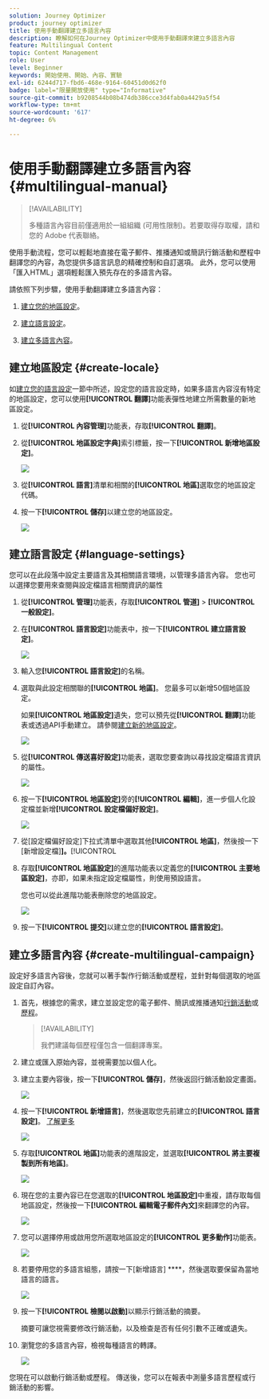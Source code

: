 ```yaml
---
solution: Journey Optimizer
product: journey optimizer
title: 使用手動翻譯建立多語言內容
description: 瞭解如何在Journey Optimizer中使用手動翻譯來建立多語言內容
feature: Multilingual Content
topic: Content Management
role: User
level: Beginner
keywords: 開始使用、開始、內容、實驗
exl-id: 6244d717-fbd6-468e-9164-60451d0d62f0
badge: label="限量開放使用" type="Informative"
source-git-commit: b9208544b08b474db386cce3d4fab0a4429a5f54
workflow-type: tm+mt
source-wordcount: '617'
ht-degree: 6%

---
```


# 使用手動翻譯建立多語言內容 {#multilingual-manual}

>[!AVAILABILITY]
>
>多種語言內容目前僅適用於一組組織 (可用性限制)。若要取得存取權，請和您的 Adobe 代表聯絡。

使用手動流程，您可以輕鬆地直接在電子郵件、推播通知或簡訊行銷活動和歷程中翻譯您的內容，為您提供多語言訊息的精確控制和自訂選項。 此外，您可以使用「匯入HTML」選項輕鬆匯入預先存在的多語言內容。

請依照下列步驟，使用手動翻譯建立多語言內容：

1. [建立您的地區設定](#create-locale)。

1. [建立語言設定](#create-language-settings)。

1. [建立多語言內容](#create-a-multilingual-campaign)。

## 建立地區設定 {#create-locale}

如[建立您的語言設定](#language-settings)一節中所述，設定您的語言設定時，如果多語言內容沒有特定的地區設定，您可以使用&#x200B;**[!UICONTROL 翻譯]**&#x200B;功能表彈性地建立所需數量的新地區設定。

1. 從&#x200B;**[!UICONTROL 內容管理]**&#x200B;功能表，存取&#x200B;**[!UICONTROL 翻譯]**。

1. 從&#x200B;**[!UICONTROL 地區設定字典]**&#x200B;索引標籤，按一下&#x200B;**[!UICONTROL 新增地區設定]**。

   ![](assets/locale_1.png)

1. 從&#x200B;**[!UICONTROL 語言]**&#x200B;清單和相關的&#x200B;**[!UICONTROL 地區]**&#x200B;選取您的地區設定代碼。

1. 按一下&#x200B;**[!UICONTROL 儲存]**&#x200B;以建立您的地區設定。

   ![](assets/locale_2.png)

## 建立語言設定 {#language-settings}

您可以在此段落中設定主要語言及其相關語言環境，以管理多語言內容。 您也可以選擇您要用來查閱與設定檔語言相關資訊的屬性

1. 從&#x200B;**[!UICONTROL 管理]**&#x200B;功能表，存取&#x200B;**[!UICONTROL 管道]** > **[!UICONTROL 一般設定]**。

1. 在&#x200B;**[!UICONTROL 語言設定]**&#x200B;功能表中，按一下&#x200B;**[!UICONTROL 建立語言設定]**。

   ![](assets/language_settings_1.png)

1. 輸入您&#x200B;**[!UICONTROL 語言設定]**&#x200B;的名稱。

1. 選取與此設定相關聯的&#x200B;**[!UICONTROL 地區]**。 您最多可以新增50個地區設定。

   如果&#x200B;**[!UICONTROL 地區設定]**&#x200B;遺失，您可以預先從&#x200B;**[!UICONTROL 翻譯]**&#x200B;功能表或透過API手動建立。 請參閱[建立新的地區設定](#create-locale)。

   ![](assets/multilingual-settings-2.png)

1. 從&#x200B;**[!UICONTROL 傳送喜好設定]**&#x200B;功能表，選取您要查詢以尋找設定檔語言資訊的屬性。

   ![](assets/multilingual-settings-3.png)

1. 按一下&#x200B;**[!UICONTROL 地區設定]**&#x200B;旁的&#x200B;**[!UICONTROL 編輯]**，進一步個人化設定檔並新增&#x200B;**[!UICONTROL 設定檔偏好設定]**。

   ![](assets/multilingual-settings-4.png)

1. 從[設定檔偏好設定]下拉式清單中選取其他&#x200B;**[!UICONTROL 地區]**，然後按一下[新增設定檔&#x200B;]**]。**[!UICONTROL 

1. 存取&#x200B;**[!UICONTROL 地區設定]**&#x200B;的進階功能表以定義您的&#x200B;**[!UICONTROL 主要地區設定]**，亦即，如果未指定設定檔屬性，則使用預設語言。

   您也可以從此進階功能表刪除您的地區設定。

   ![](assets/multilingual-settings-5.png)

1. 按一下&#x200B;**[!UICONTROL 提交]**&#x200B;以建立您的&#x200B;**[!UICONTROL 語言設定]**。

<!--
1. Access the **[!UICONTROL channel configurations]** menu and create a new channel configuration or select an existing one.


1. In the **[!UICONTROL Header parameters]** section, select the **[!UICONTROL Enable multilingual]** option.

1. Select your **[!UICONTROL Locales dictionary]** and add as many as needed.
-->

## 建立多語言內容 {#create-multilingual-campaign}

設定好多語言內容後，您就可以著手製作行銷活動或歷程，並針對每個選取的地區設定自訂內容。

1. 首先，根據您的需求，建立並設定您的電子郵件、簡訊或推播通知[行銷活動](../campaigns/create-campaign.md)或[歷程](../building-journeys/journeys-message.md)。

   >[!AVAILABILITY]
   >
   >我們建議每個歷程僅包含一個翻譯專案。

1. 建立或匯入原始內容，並視需要加以個人化。

1. 建立主要內容後，按一下&#x200B;**[!UICONTROL 儲存]**，然後返回行銷活動設定畫面。

   ![](assets/multilingual-campaign-2.png)

1. 按一下&#x200B;**[!UICONTROL 新增語言]**，然後選取您先前建立的&#x200B;**[!UICONTROL 語言設定]**。 [了解更多](#create-language-settings)

   ![](assets/multilingual-campaign-3.png)

1. 存取&#x200B;**[!UICONTROL 地區]**&#x200B;功能表的進階設定，並選取&#x200B;**[!UICONTROL 將主要複製到所有地區]**。

   ![](assets/multilingual-campaign-4.png)

1. 現在您的主要內容已在您選取的&#x200B;**[!UICONTROL 地區設定]**&#x200B;中重複，請存取每個地區設定，然後按一下&#x200B;**[!UICONTROL 編輯電子郵件內文]**&#x200B;來翻譯您的內容。

   ![](assets/multilingual-campaign-5.png)

1. 您可以選擇停用或啟用您所選取地區設定的&#x200B;**[!UICONTROL 更多動作]**&#x200B;功能表。

   ![](assets/multilingual-campaign-6.png)

1. 若要停用您的多語言組態，請按一下[新增語言] ****，然後選取要保留為當地語言的語言。

   ![](assets/multilingual-campaign-7.png)

1. 按一下&#x200B;**[!UICONTROL 檢閱以啟動]**&#x200B;以顯示行銷活動的摘要。

   摘要可讓您視需要修改行銷活動，以及檢查是否有任何引數不正確或遺失。

1. 瀏覽您的多語言內容，檢視每種語言的轉譯。

   ![](assets/multilingual-campaign-8.png)

您現在可以啟動行銷活動或歷程。 傳送後，您可以在報表中測量多語言歷程或行銷活動的影響。

<!--
# Create a multilingual journey {#create-multilingual-journey}

1. Create your journey with a Delivery and personalize your content as needed.
1. From your delivery action, click Edit content.
1. Click Add languages.

-->
